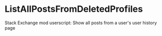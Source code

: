 # ListAllPostsFromDeletedProfiles
Stack Exchange mod userscript: Show all posts from a user's user history page
